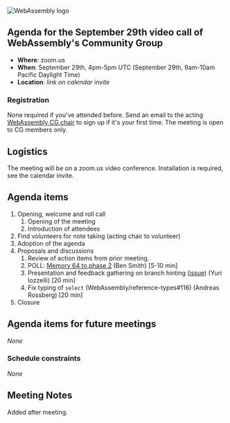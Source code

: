 ![WebAssembly logo](/images/WebAssembly.png)

## Agenda for the September 29th video call of WebAssembly's Community Group

- **Where**: zoom.us
- **When**: September 29th, 4pm-5pm UTC (September 29th, 9am-10am Pacific Daylight Time)
- **Location**: *link on calendar invite*

### Registration

None required if you've attended before. Send an email to the acting [WebAssembly CG chair](mailto:webassembly-cg-chair@chromium.org)
to sign up if it's your first time. The meeting is open to CG members only.

## Logistics

The meeting will be on a zoom.us video conference.
Installation is required, see the calendar invite.

## Agenda items

1. Opening, welcome and roll call
    1. Opening of the meeting
    1. Introduction of attendees
1. Find volunteers for note taking (acting chair to volunteer)
1. Adoption of the agenda
1. Proposals and discussions
    1. Review of action items from prior meeting.
    1. POLL: [Memory 64 to phase 2](https://github.com/webassembly/memory64) (Ben Smith) [5-10 min]
    1. Presentation and feedback gathering on branch hinting ([issue](https://github.com/WebAssembly/design/issues/1363)) (Yuri Iozzelli) [20 min]
    1. Fix typing of `select` (WebAssembly/reference-types#116) (Andreas Rossberg) [20 min]
1. Closure

## Agenda items for future meetings

*None*

### Schedule constraints

*None*

## Meeting Notes

Added after meeting.
